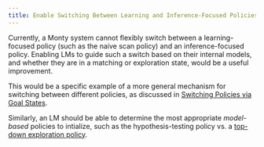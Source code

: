 ```yaml
---
title: Enable Switching Between Learning and Inference-Focused Policies
---
```


Currently, a Monty system cannot flexibly switch between a learning-focused policy (such as the naive scan policy) and an inference-focused policy. Enabling LMs to guide such a switch based on their internal models, and whether they are in a matching or exploration state, would be a useful improvement.

This would be a specific example of a more general mechanism for switching between different policies, as discussed in [Switching Policies via Goal States](interpret-goal-states-in-motor-system-switch-policies.md).

Similarly, an LM should be able to determine the most appropriate *model-based* policies to intialize, such as the hypothesis-testing policy vs. a [top-down exploration policy](top-down-exploration-policy.md).